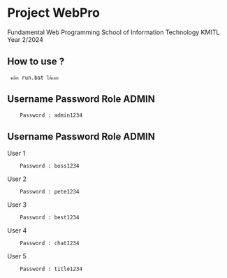 # Project WebPro
Fundamental Web Programming School of Information Technology KMITL Year 2/2024


## How to use ?

``` คลิก run.bat ได้เลย```

## Username Password Role ADMIN

``` Username : admin
    Password : admin1234
```

## Username Password Role ADMIN

User 1
``` Username : boss
    Password : boss1234
```

User 2
``` Username : pete
    Password : pete1234
```

User 3
``` Username : best
    Password : best1234
```

User 4
``` Username : chat
    Password : chat1234
```

User 5
``` Username : title
    Password : title1234
```

